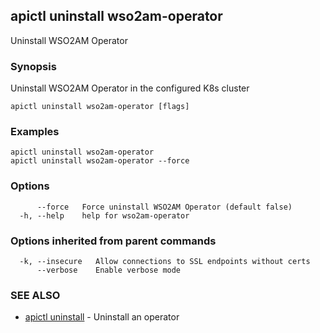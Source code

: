 ## apictl uninstall wso2am-operator

Uninstall WSO2AM Operator

### Synopsis

Uninstall WSO2AM Operator in the configured K8s cluster

```
apictl uninstall wso2am-operator [flags]
```

### Examples

```
apictl uninstall wso2am-operator
apictl uninstall wso2am-operator --force
```

### Options

```
      --force   Force uninstall WSO2AM Operator (default false)
  -h, --help    help for wso2am-operator
```

### Options inherited from parent commands

```
  -k, --insecure   Allow connections to SSL endpoints without certs
      --verbose    Enable verbose mode
```

### SEE ALSO

* [apictl uninstall](apictl_uninstall.md)	 - Uninstall an operator

